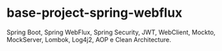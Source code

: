 # base-project-spring-webflux
Spring Boot, Spring WebFlux, Spring Security, JWT, WebClient, Mockto, MockServer, Lombok, Log4j2, AOP e Clean Architecture.
